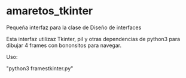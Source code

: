 # amaretos_tkinter
Pequeña interfaz para la clase de Diseño de interfaces

Esta interfaz utilizaz Tkinter, pil y otras dependencias de python3 para dibujar 4 frames con bononsitos para navegar.

Uso:

"python3 framestkinter.py"
